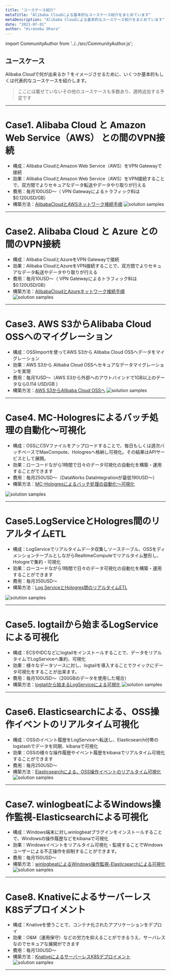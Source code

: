 ```yaml
---
title: "ユースケース紹介"
metaTitle: "Alibaba Cloudによる基本的なユースケース紹介をまとめています"
metaDescription: "Alibaba Cloudによる基本的なユースケース紹介をまとめています"
date: "2021-07-01"
author: "Hironobu Ohara"
---
```


import CommunityAuthor from '../../src/CommunityAuthor.js';


## ユースケース
Alibaba Cloudで何が出来るか？をイメージさせるために、いくつか基本的もしくは代表的なユースケースを紹介します。
> ここには載せていないその他のユースケースも多数あり、適時追加する予定です

---

# Case1. Alibaba Cloud と Amazon Web Service（AWS） との間のVPN接続
* 構成：Alibaba CloudとAmazon Web Service（AWS）をVPN Gatewayで接続
* 効果：Alibaba CloudとAmazon Web Service（AWS）をVPN接続することで、双方間でよりセキュアなデータ転送やデータやり取りが行える
* 費用：毎月100USD～（ VPN Gatewayによるトラフィック料は $0.120USD/GB）
* 構築方法：[AlibabaCloudとAWSネットワーク接続手順](https://sbcloud.github.io/help/usecase-network/usecase-network01.AlibabaCloud_AWS-VPNGatewayConnection)
![solution samples](https://raw.githubusercontent.com/sbcloud/help/master/content/introduction/images/SOL02.PNG "solution samples")



---

# Case2. Alibaba Cloud と Azure との間のVPN接続
* 構成：Alibaba CloudとAzureをVPN Gatewayで接続
* 効果：Alibaba CloudとAzureをVPN接続することで、双方間でよりセキュアなデータ転送やデータやり取りが行える
* 費用：毎月10USD～（ VPN Gatewayによるトラフィック料は $0.120USD/GB）
* 構築方法：[AlibabaCloudとAzureネットワーク接続手順](https://sbcloud.github.io/help/usecase-network/usecase-network02.AlibabaCloud_Azure-VPNGatewayConnection)
![solution samples](https://raw.githubusercontent.com/sbcloud/help/master/content/introduction/images/SOL03.PNG "solution samples")


---

# Case3. AWS S3からAlibaba Cloud OSSへのマイグレーション
* 構成：OSSImportを使ってAWS S3から Alibaba Cloud OSSへデータをマイグレーション
* 効果：AWS S3から Alibaba Cloud OSSへセキュアなデータマイグレーションを実現
* 費用：毎月1USD～（AWS S3から外部へのアウトバインドで1GB以上のデータなら0.114 USD/GB ）
* 構築方法：[AWS S3からAlibaba Cloud OSSへ](https://sbcloud.github.io/help/migration/Migrate_from_S3_to_OSS)
![solution samples](https://raw.githubusercontent.com/sbcloud/help/master/content/introduction/images/SOL04.PNG "solution samples")


---

# Case4. MC-Hologresによるバッチ処理の自動化～可視化
* 構成：OSSにCSVファイルをアップロードすることで、毎日もしくは週次バッチベースでMaxCompute、Hologresへ格納し可視化。その結果はAPIサービスとして展開。
* 効果：ローコードながら1時間で日々のデータ可視化の自動化を構築・運用することができます
* 費用：毎月250USD～（DataWorks DataIntegrationが最低190USD～）
* 構築方法：[MC-Hologresによるバッチ処理の自動化～可視化]()

![solution samples](https://raw.githubusercontent.com/sbcloud/help/master/content/introduction/images/SOL01.PNG "solution samples")



---


# Case5.LogServiceとHologres間のリアルタイムETL
* 構成：LogServiceでリアルタイムデータ収集しソーステーブル、OSSをディメンションテーブルとしながらRealtimeComputeでリアルタイム整形し、Hologreで集約・可視化
* 効果：ローコードながら1時間で日々のデータ可視化の自動化を構築・運用することができます
* 費用：毎月350USD～
* 構築方法：[Log ServiceとHologres間のリアルタイムETL]()

![solution samples](https://raw.githubusercontent.com/sbcloud/help/master/content/introduction/images/SOL16.PNG "solution samples")



---


# Case5. logtailから始まるLogServiceによる可視化
* 構成：ECSやIDCなどにlogtailをインストールすることで、データをリアルタイムでLogServiceへ集約、可視化
* 効果：様々なデータソースに対し、logtailを導入することでクイックにデータ可視化をすることが出来ます。
* 費用：毎月100USD～（200GBのデータを使用した場合）
* 構築方法：[logtailから始まるLogServiceによる可視化]()
![solution samples](https://raw.githubusercontent.com/sbcloud/help/master/content/introduction/images/SOL15.PNG "solution samples")


---

# Case6. Elasticsearchによる、OSS操作イベントのリアルタイム可視化
* 構成：OSSのイベント履歴をLogServiceへ転送し、Elasticsearch付帯のlogstashでデータを同期、kibanaで可視化
* 効果：OSSの様々な操作履歴やイベント履歴をkibanaでリアルタイム可視化することができます
* 費用：毎月250USD～
* 構築方法：[Elasticsearchによる、OSS操作イベントのリアルタイム可視化]()
![solution samples](https://raw.githubusercontent.com/sbcloud/help/master/content/introduction/images/SOL13.PNG "solution samples")

---


# Case7. winlogbeatによるWindows操作監視-Elasticsearchによる可視化
* 構成：Windows端末に対しwinlogbeatプラグインをインストールすることで、Windowsの操作履歴などをkibanaで可視化
* 効果：Windowsイベントをリアルタイム可視化・監視することでWindowsユーザーによる不正操作を抑制することができます。
* 費用：毎月150USD～
* 構築方法：[winlogbeatによるWindows操作監視-Elasticsearchによる可視化]()
![solution samples](https://raw.githubusercontent.com/sbcloud/help/master/content/introduction/images/SOL14.PNG "solution samples")

---


# Case8. KnativeによるサーバーレスK8Sデプロイメント
* 構成：Knativeを使うことで、コンテナ化されたアプリケーションをデプロイ
* 効果：O&M（運用保守）などの労力を抑えることができるうえ、サーバレスなのでセキュアな展開ができます
* 費用：毎月130USD～
* 構築方法：[KnativeによるサーバーレスK8Sデプロイメント](https://sbcloud.github.io/help/usecase-serverless/serverless_k8s_deployment)
![solution samples](https://raw.githubusercontent.com/sbcloud/help/master/content/introduction/images/SOL05.PNG "solution samples")


---


<CommunityAuthor 
    author="Hironobu Ohara"
    self_introduction = "2019年にSBクラウドへJoin。Databaseや収集、分散処理、ETL、検索、分析、機械学習基盤の構築、運用等を経て、現在分散系をメインとしたビッグデータとデータベースを得意・専門とするデータエンジニア。 AlibabaCloud MVP。"
    imageUrl="https://avatars.githubusercontent.com/u/47152180?s=400&u=ed7d182ce541f6f0d83c54b7265136a375b24ad2&v=4"
    githubUrl="https://github.com/ohiro18"
/>


